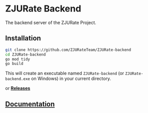 # ZJURate Backend

The backend server of the ZJURate Project.

## Installation

```bash
git clone https://github.com/ZJURateTeam/ZJURate-backend
cd ZJURate-backend
go mod tidy
go build
```

This will create an executable named `ZJURate-backend` (or `ZJURate-backend.exe` on Windows) in your current directory.

or **[Releases](https://github.com/ZJURateTeam/ZJURate-backend/releases)**

## [Documentation](https://zjurate-backend.pages.dev/)
